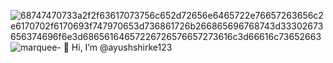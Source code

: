 ![68747470733a2f2f63617073756c652d72656e6465722e76657263656c2e6170702f6170693f747970653d736861726b266865696768743d33302673656374696f6e3d68656164657226726576657273616c3d66616c73652663](https://github.com/user-attachments/assets/18426816-d3ee-464c-9b5c-aca31d5bb6aa)![marquee](https://github.com/user-attachments/assets/fcc6d002-3bed-4b67-9f79-868f8e9cfeb3)- 👋 Hi, I’m @ayushshirke123

<!---![Upl<svg fill="none" viewBox="0 0 800 100" width="800" height="100" xmlns="http://www.w3.org/2000/svg">
	<foreignObject width="110%" height="100%">
		<div xmlns="http://www.w3.org/1999/xhtml">
			<style>
        .marquee {
          height: 100px;	
          overflow: hidden;
          position: relative;
        }
        .marquee strong {
          font-family: "Comic Sans", "Comic Sans MS", Chalkboard, ChalkboardSE-Regular, "Marker Felt", Purisa, "URW Chancery L", cursive, sans-serif !important;
          color: #79A500;
          position: absolute;
          font-size: 3em;
          width: 100%;
          height: 100%;
          margin: 0;
          line-height: 100px;
          text-align: center;

          transform:translateX(100%);

          animation: marquee 7s linear infinite;
        }

        @keyframes marquee {
          0%   { 
            transform: translateX(100%); 		
          }
          100% { 
            transform: translateX(-80%); 
          }
        }![68747470733a2f2f63617073756c652d72656e6465722e76657263656c2e6170702f6170693f747970653d736861726b266865696768743d33302673656374696f6e3d68656164657226726576657273616c3d66616c73652663](https://github.com/user-attachments/assets/654d8b72-b9c2-45e7-ad55-b2cd5d32b206)

      </style>
      <div class="marquee">
        <strong>THANK YOU FOR VISITING</strong>
      </div>
		</div>
	</foreignObject>
</svg>
oading marquee.svg…]()


![U
      <svg
        width="854"
        height="30"
        viewBox="0 0 854 30"
        xmlns="http://www.w3.org/2000/svg"
      >
        <style>
      .text {   font-size: 70px;   font-weight: 700;   font-family: -apple-system,BlinkMacSystemFont,Segoe UI,Helvetica,Arial,sans-serif,Apple Color Emoji,Segoe UI Emoji;  } .desc {   font-size: 20px;   font-weight: 500;   font-family: -apple-system,BlinkMacSystemFont,Segoe UI,Helvetica,Arial,sans-serif,Apple Color Emoji,Segoe UI Emoji;  } 
      .text, .desc {   animation: fadeIn 1.2s ease-in-out forwards;  } @keyframes fadeIn {   from {     opacity: 0;   }   to {     opacity: 1;   }  } 
    </style>
        <svg
          xmlns="http://www.w3.org/2000/svg"
          viewBox="0 0 854 30"
        >
          <defs>
              <linearGradient id="linear" x1="0%" y1="0%" x2="100%" y2="0%">
                <stop offset="0%" stop-color="#b579da"/><stop offset="100%" stop-color="#79da7f"/>
              </linearGradient>
            </defs>
          <path fill="url(#linear)"  fill-opacity="1" d="M 0 -65 C 61 57 61 57 122 -65 C 183 57 183 57 244 -65 C 305 57 305 57 366 -65 C 427 57 427 57 488 -65 C 549 57 549 57 610 -65 C 671 57 671 57 732 -65 C 793 57 793 57 854 -65  L 854 0 L 0 0 L 0 305 "></path>
        </svg>
         
        
      </svg>
    ploading 68747470733a2f2f63617073756c652d72656e6465722e76657263656c2e6170702f6170693f747970653d736861726b266865696768743d33302673656374696f6e3d68656164657226726576657273616c3d66616c73652663.svg…]()

+@ @ @ @ @ @ @ @ @ @ @ @ @ @ @ @ @ @ @ @ @ @ @ @ @ @ @ @+
@@       o o                                           @@
@@       | |                                           @@
@@      _L_L_                                          @@
@@   ❮\/__-__\/❯ Programming isn't about what you know @@
@@   ❮(|~o.o~|)❯  It's about what you can figure out   @@
@@   ❮/ \`-'/ \❯                                       @@
@@     _/`U'\_                                         @@
@@    ( .   . )     .----------------------------.     @@
@@   / /     \ \    | while( ! (succed=try() ) ) |     @@
@@   \ |  ,  | /    '----------------------------'     @@
@@    \|=====|/                                        @@
@@     |_.^._|                                         @@
@@     | |"| |                                         @@
@@     ( ) ( )   Testing leads to failure              @@
@@     |_| |_|   and failure leads to understanding    @@
@@ _.-' _j L_ '-._                                     @@
@@(___.'     '.___)                                    @@
+@ @ @ @ @ @ @ @ @ @ @ @ @ @ @ @ @ @ @ @ @ @ @ @ @ @ @ @+

     



💫 About Me:




